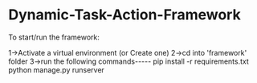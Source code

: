 # Dynamic-Task-Action-Framework

To start/run the framework:

1->Activate a virtual environment (or Create one)
2->cd into 'framework' folder
3->run the following commands-----
    pip install -r requirements.txt
    python manage.py runserver 
